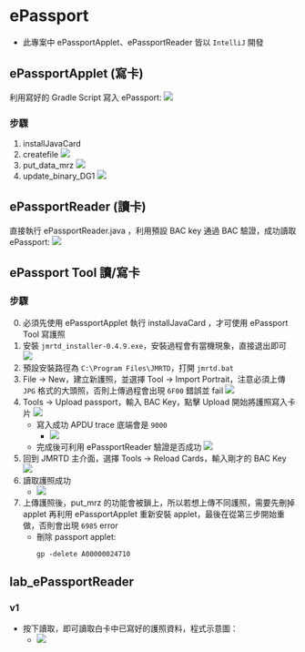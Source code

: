 # ePassport
- 此專案中 ePassportApplet、ePassportReader 皆以 `IntelliJ` 開發
## ePassportApplet (寫卡)
利用寫好的 Gradle Script 寫入 ePassport: 
![](./images/Gradle.png)
### 步驟
1. installJavaCard
2. createfile
![](./images/createFile.png)
3. put_data_mrz
![](./images/put_data_mrz.png)
4. update_binary_DG1
![](./images/update_binary_DG1.png)
## ePassportReader (讀卡)
直接執行 ePassportReader.java ，利用預設 BAC key 通過 BAC 驗證，成功讀取 ePassport: 
![](./images/passport_reader.png)
## ePassport Tool 讀/寫卡
### 步驟
0. 必須先使用 ePassportApplet 執行 installJavaCard ，才可使用 ePassport Tool 寫護照
1. 安裝 `jmrtd_installer-0.4.9.exe`，安裝過程會有當機現象，直接退出即可
![](./images/JMRTD_install.png)
2. 預設安裝路徑為 `C:\Program Files\JMRTD`，打開 `jmrtd.bat`
3. File -> New，建立新護照，並選擇 Tool -> Import Portrait，注意必須上傳 `JPG` 格式的大頭照，否則上傳過程會出現 `6F00` 錯誤並 fail
![](./images/JMRTD_create_epassport.png)
4. Tools -> Upload passport，輸入 BAC Key，點擊 Upload 開始將護照寫入卡片
![](./images/JMRTD_upload.png)
    - 寫入成功 APDU trace 底端會是 `9000`
      - ![](./images/upload_ok_APDU.png)
    - 完成後可利用 ePassportReader 驗證是否成功
      ![](./images/verify_passport.png)
5. 回到 JMRTD 主介面，選擇 Tools -> Reload Cards，輸入剛才的 BAC Key
![](./images/JMRTD_reload.png)
6. 讀取護照成功
    - ![](./images/JMRTD_read_passport.png)
7. 上傳護照後，put_mrz 的功能會被鎖上，所以若想上傳不同護照，需要先刪掉 applet 再利用 ePassportApplet 重新安裝 applet，最後在從第三步開始重做，否則會出現 `6985` error
    - 刪除 passport applet:
        ```
        gp -delete A00000024710
        ```

## lab_ePassportReader
### v1
- 按下讀取，即可讀取白卡中已寫好的護照資料，程式示意圖：
  - ![](./images/lab_ePassportReader.png)